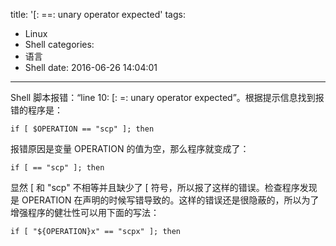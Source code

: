 title: '[: ==: unary operator expected'
tags:
  - Linux
  - Shell
categories:
  - 语言
  - Shell
date: 2016-06-26 14:04:01
---

Shell 脚本报错：“line 10: [: =: unary operator expected”。根据提示信息找到报错的程序是：

    if [ $OPERATION == "scp" ]; then

报错原因是变量 OPERATION 的值为空，那么程序就变成了：

    if [ == "scp" ]; then

显然 [ 和 "scp" 不相等并且缺少了 [ 符号，所以报了这样的错误。检查程序发现是 OPERATION 在声明的时候写错导致的。这样的错误还是很隐蔽的，所以为了增强程序的健壮性可以用下面的写法：

    if [ "${OPERATION}x" == "scpx" ]; then

